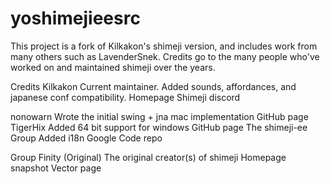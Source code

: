 # yoshimejieesrc
 This project is a fork of Kilkakon's shimeji version, and includes work from many others such as LavenderSnek. Credits go to the many people who've worked on and maintained shimeji over the years. 
 
 Credits Kilkakon  Current maintainer. Added sounds, affordances, and japanese conf compatibility. Homepage Shimeji discord 
 
 nonowarn  Wrote the initial swing + jna mac implementation GitHub page TigerHix  Added 64 bit support for windows GitHub page The shimeji-ee Group  Added i18n Google Code repo 
 
 
 Group Finity (Original)  The original creator(s) of shimeji Homepage snapshot Vector page
